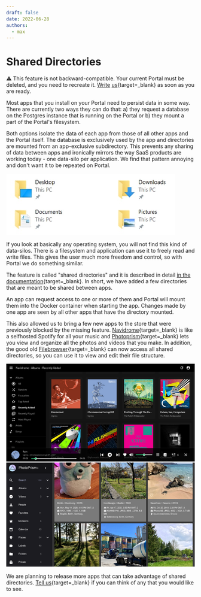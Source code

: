 ```yaml
---
draft: false 
date: 2022-06-28
authors:
  - max
---
```


# Shared Directories

⚠️ This feature is not backward-compatible. Your current Portal must be deleted, and you need to recreate it. [Write](mailto:contact@getportal.org/) [us](https://discord.gg/ZXQDuTGcCf){target=_blank} as soon as you are ready.

Most apps that you install on your Portal need to persist data in some way. There are currently two ways they can do that: a) they request a database on the Postgres instance that is running on the Portal or b) they mount a part of the Portal's filesystem.

<!-- more -->

Both options isolate the data of each app from those of all other apps and the Portal itself. The database is exclusively used by the app and directories are mounted from an app-exclusive subdirectory. This prevents any sharing of data between apps and ironically mirrors the way SaaS products are working today - one data-silo per application. We find that pattern annoying and don't want it to be repeated on Portal.

![Directories](screenshot_dirs.png)

If you look at basically any operating system, you will not find this kind of data-silos. There is a filesystem and application can use it to freely read and write files. This gives the user much more freedom and control, so with Portal we do something similar.

The feature is called "shared directories" and it is described in detail [in the documentation](/developer_docs/persisting/#shared-directories){target=_blank}. In short, we have added a few directories that are meant to be shared between apps.

An app can request access to one or more of them and Portal will mount them into the Docker container when starting the app. Changes made by one app are seen by all other apps that have the directory mounted.

This also allowed us to bring a few new apps to the store that were previously blocked by the missing feature. [Navidrome](https://www.navidrome.org/){target=_blank} is like a selfhosted Spotify for all your music and [Photoprism](https://photoprism.app/){target=_blank} lets you view and organize all the photos and videos that you make. In addition, the good old [Filebrowser](https://filebrowser.org/){target=_blank} can now access all shared directories, so you can use it to view and edit their file structure.

![Navidrome](screenshot_navidrome.png)
![Photoprism](screenshot_photoprism.png)

We are planning to release more apps that can take advantage of shared directories. [Tell us](https://feedback.getportal.org/){target=_blank} if you can think of any that you would like to see.

